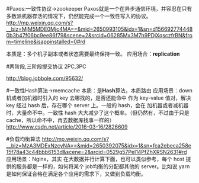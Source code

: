 #Paxos:一致性协议->zookeeper
Paxos就是一个在异步通信环境，并容忍在只有多数派机器存活的情况下，仍然能完成一个一致性写入的协议。 
<http://mp.weixin.qq.com/s?__biz=MjM5MDE0Mjc4MA==&mid=2650993105&idx=1&sn=d1566927744480b3b47f06bc9ee86f79&scene=2&srcid=06285Mx3M7h9PDjXqsczfrBN&from=timeline&isappinstalled=0#rd>

本质是：多个机子副本或者状态需要最终保持一致。
应用场合：**replication**

#两阶段,三阶段提交协议 2PC,3PC

<http://blog.jobbole.com/95632/>

#一致性Hash算法->memcache
本质：是**Hash**算法，本质路由
应用场景：down机或者加机器时引入的 key 去哪找的，是否还能命中
作为 key-value 值对，解决 key 经过 hash 后，存在哪个 server 上。一般的 hash，会在 加机器或者减机器时，大量命不中。一致性 hash 大大减少了这个概率。（但仍然有，不过由于只是 cache，所以命不中，再去数据库找事一样的）
<http://www.csdn.net/article/2016-03-16/2826609>

#负载均衡算法
<http://mp.weixin.qq.com/s?__biz=MzA3MDExNzcyNA==&mid=2650392075&idx=1&sn=fca2ebeca258e15f78a43c44bbb6153d&scene=2&srcid=0529g57Pel14PfZhXRSN2631#rd>
应用场景：Nginx，其实 在大数据并行计算下面，也可以类似参考，每个 host 提供的服务都是一样的，如何将某个 job均衡的分配都其他的 server。比如说 yarn 是如何保证合格在满足各个应用的需求下，又做到负载均衡。